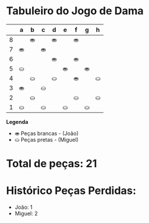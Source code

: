 # Tabuleiro do Jogo de Dama

|   | a | b | c | d | e | f | g | h |
|---|---|---|---|---|---|---|---|---|
| 8 |   | ⛂|   | ⛂ |   |⛂ |   |   |
| 7 |⛂ |   | ⛂ |   |   |   |   |   |
| 6 |   |   |   |⛂ |   | ⛂|    |   |
| 5 |⛀ |   |   |   |⛂ |   |⛂  |   |
| 4 |   |⛀ |   |⛀ |   |⛂ |    |⛀ |
| 3 | ⛂|   |⛀   |   |   |   |   |   |
| 2 |   | ⛀|   |  |   |⛀   |   | ⛀|
| 1 |⛀ |   | ⛀ |   | ⛀|   | ⛀ |   |

**Legenda**

- ⛂ Peças brancas - (João)
- ⛀ Peças pretas - (Miguel)

# Total de peças: 21

# Histórico Peças Perdidas:

- João: 1
- Miguel: 2
